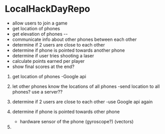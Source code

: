 # LocalHackDayRepo

- allow users to join a game
- get location of phones
- get elevation of phones --
- communicate info about other phones between each other
- determine if 2 users are close to each other
- determine if phone is pointed towards another phone
- determine if user tries shooting a laser
- calculate points earned per player
- show final scores at the end?


1. get location of phones
   -Google api

2. let other phones know the locations of all phones
   -send location to all phones? use a server??

3. determine if 2 users are close to each other
   -use Google api again

4. determine if phone is pointed towards other phone
   - hardware sensor of the phone (gyroscope?) (vectors)

5.
